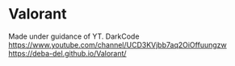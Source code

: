 # Valorant
Made under guidance of YT. DarkCode https://www.youtube.com/channel/UCD3KVjbb7aq2OiOffuungzw
https://deba-del.github.io/Valorant/
